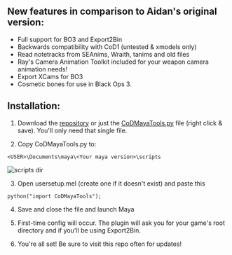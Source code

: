## New features in comparison to Aidan's original version:
* Full support for BO3 and Export2Bin
* Backwards compatibility with CoD1 (untested & xmodels only)
* Read notetracks from SEAnims, Wraith, tanims and old files
* Ray's Camera Animation Toolkit included for your weapon camera animation needs!
* Export XCams for BO3
* Cosmetic bones for use in Black Ops 3.

## Installation:
1) Download the [repository](https://github.com/Ray1235/CoDMayaTools/archive/master.zip) or just the [CoDMayaTools.py](https://raw.githubusercontent.com/Ray1235/CoDMayaTools/master/CoDMayaTools.py) file (right click & save). You'll only need that single file.

2) Copy CoDMayaTools.py to:

```
<USER>\Documents\maya\<Your maya version>\scripts
```

![scripts dir](http://i.imgur.com/UZdXYN1.png)

3) Open usersetup.mel (create one if it doesn't exist) and paste this

```
python("import CoDMayaTools");
```

4) Save and close the file and launch Maya

5) First-time config will occur. The plugin will ask you for your game's root directory and if you'll be using Export2Bin.

6) You're all set! Be sure to visit this repo often for updates!
